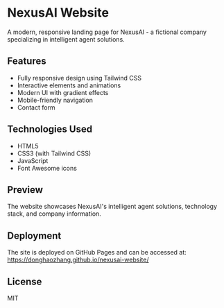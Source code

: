 # NexusAI Website

A modern, responsive landing page for NexusAI - a fictional company specializing in intelligent agent solutions.

## Features

- Fully responsive design using Tailwind CSS
- Interactive elements and animations
- Modern UI with gradient effects
- Mobile-friendly navigation
- Contact form

## Technologies Used

- HTML5
- CSS3 (with Tailwind CSS)
- JavaScript
- Font Awesome icons

## Preview

The website showcases NexusAI's intelligent agent solutions, technology stack, and company information.

## Deployment

The site is deployed on GitHub Pages and can be accessed at: https://donghaozhang.github.io/nexusai-website/

## License

MIT 